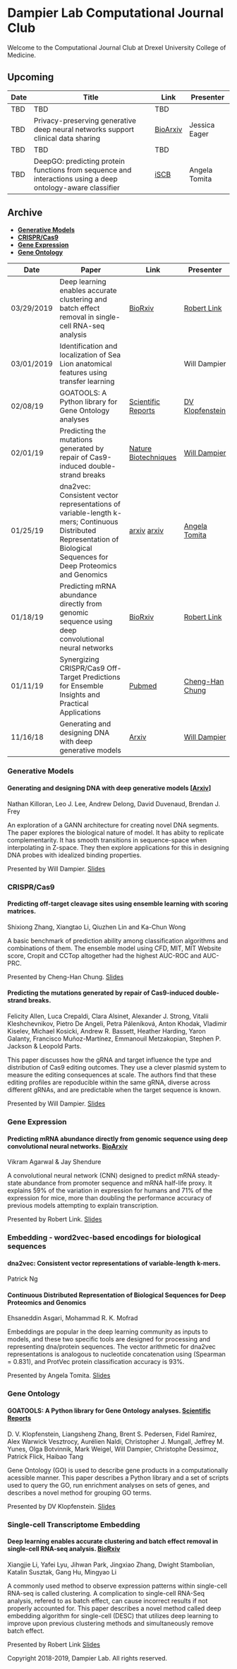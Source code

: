 # Dampier Lab Computational Journal Club

Welcome to the Computational Journal Club at Drexel University College of Medicine.

## Upcoming

| Date | Title | Link | Presenter |
|------|-------|------|-------|
| TBD | TBD | TBD |  |
| TBD | Privacy-preserving generative deep neural networks support clinical data sharing | [BioArxiv](https://www.biorxiv.org/content/early/2017/11/15/159756) | Jessica Eager | 
| TBD | TBD | TBD |  |
| TBD | DeepGO: predicting protein functions from sequence and interactions using a deep ontology-aware classifier | [iSCB](https://academic.oup.com/bioinformatics/article/34/4/660/4265461) | Angela Tomita |


## Archive

* [**Generative Models**](#generative-models)
* [**CRISPR/Cas9**](#crisprcas9)
* [**Gene Expression**](#xgene-expression)
* [**Gene Ontology**](#gene-ontology)

| Date | Paper | Link | Presenter |
|------|-------|------|-------|
| 03/29/2019 | Deep learning enables accurate clustering and batch effect removal in single-cell RNA-seq analysis | [BioRxiv](https://www.biorxiv.org/content/biorxiv/early/2019/01/25/530378.full.pdf) | [Robert Link](slidedecks/2019-03-29-single-cell-RNA-Seq-embedding/Single-cell-slides.ipynb) |
| 03/01/2019 | Identification and localization of Sea Lion anatomical features using transfer learning |  | Will Dampier | 
| 02/08/19 |GOATOOLS: A Python library for Gene Ontology analyses|[Scientific Reports](https://www.nature.com/articles/s41598-018-28948-z.pdf)| [DV Klopfenstein](slidedecks/2019-02-08-GOEA/Klopfenstein-2018.ipynb) | 
| 02/01/19 | Predicting the mutations generated by repair of Cas9-induced double-strand breaks |[Nature Biotechniques](https://www.ncbi.nlm.nih.gov/pubmed/?term=30480667)| [Will Dampier](slidedecks/2019-02-01-crispr-edits/Allen-2018.ipynb) | 
| 01/25/19 | dna2vec: Consistent vector representations of variable-length k-mers; Continuous Distributed Representation of Biological Sequences for Deep Proteomics and Genomics | [arxiv](https://arxiv.org/pdf/1701.06279.pdf) [arxiv](https://arxiv.org/ftp/arxiv/papers/1503/1503.05140.pdf) | [Angela Tomita](slidedecks/2019-01-25-sequence-embedding/embedding.ipynb) |
| 01/18/19 | Predicting mRNA abundance directly from genomic sequence using deep convolutional neural networks | [BioRxiv](https://www.biorxiv.org/content/biorxiv/early/2018/10/12/416685.full.pdf) |  [Robert Link](slidedecks/2019-01-18-Xpresso/2019_01_18_Xpresso.ipynb) | 
| 01/11/19 | Synergizing CRISPR/Cas9 Off-Target Predictions for Ensemble Insights and Practical Applications | [Pubmed](https://www.ncbi.nlm.nih.gov/pubmed/30169558) | [Cheng-Han Chung](slidedecks/2019-01-11-crispr-ensemble/Zhang-2018June.ipynb) |
| 11/16/18 | Generating and designing DNA with deep generative models | [Arxiv](https://arxiv.org/abs/1712.06148) | [Will Dampier](slidedecks/2018-11-16-generative-dna/Killoran-2017.ipynb) | 



### Generative Models

#### Generating and designing DNA with deep generative models [[Arxiv](https://arxiv.org/abs/1712.06148)]
Nathan Killoran, Leo J. Lee, Andrew Delong, David Duvenaud, Brendan J. Frey 

An exploration of a GANN architecture for creating novel DNA segments. The paper explores the biological nature of model. It has abiity to replicate complementarity. It has smooth transitions in sequence-space when interpolating in Z-space. They then explore applications for this in designing DNA probes with idealized binding properties.

Presented by Will Dampier. [Slides](slidedecks/2018-11-16-generative-dna/Killoran-2017.ipynb)

### CRISPR/Cas9

#### Predicting off-target cleavage sites using ensemble learning with scoring matrices.
Shixiong Zhang, Xiangtao Li, Qiuzhen Lin and Ka-Chun Wong

A basic benchmark of prediction ability among classification algorithms and combinations of them. The ensemble model using CFD, MIT, MIT Website score, Cropit and CCTop altogether had the highest AUC-ROC and AUC-PRC. 

Presented by Cheng-Han Chung. [Slides](slidedecks/2019-01-11-crispr-ensemble/Zhang-2018June.ipynb)

#### Predicting the mutations generated by repair of Cas9-induced double-strand breaks.
Felicity Allen, Luca Crepaldi, Clara Alsinet, Alexander J. Strong, Vitalii Kleshchevnikov, Pietro De Angeli, Petra Páleníková, Anton Khodak, Vladimir Kiselev, Michael Kosicki, Andrew R. Bassett, Heather Harding, Yaron Galanty, Francisco Muñoz-Martínez, Emmanouil Metzakopian, Stephen P. Jackson & Leopold Parts.

This paper discusses how the gRNA and target influence the type and distribution of Cas9 editing outcomes. They use a clever plasmid system to measure the editing consequences at scale. The authors find that these editing profiles are repoducible within the same gRNA, diverse across different gRNAs, and are predictable when the target sequence is known.

Presented by Will Dampier. [Slides](slidedecks/2019-02-01-crispr-edits/Allen-2018.ipynb)


### Gene Expression

#### Predicting mRNA abundance directly from genomic sequence using deep convolutional neural networks. [BioArxiv](https://www.biorxiv.org/content/biorxiv/early/2018/10/12/416685.full.pdf)
Vikram Agarwal & Jay Shendure

A convolutional neural network (CNN) designed to predict mRNA steady-state abundance from promoter sequence and mRNA half-life proxy. It explains 59% of the variation in expression for humans and 71% of the expression for mice, more than doubling the performance accuracy of previous models attempting to explain transcription. 

Presented by Robert Link. [Slides](slidedecks/2019-01-18-Xpresso/2019_01_18_Xpresso.ipynb)

### Embedding - word2vec-based encodings for biological sequences

#### dna2vec: Consistent vector representations of variable-length k-mers.
Patrick Ng

#### Continuous Distributed Representation of Biological Sequences for Deep Proteomics and Genomics
Ehsaneddin Asgari, Mohammad R. K. Mofrad

Embeddings are popular in the deep learning community as inputs to models, and these two specific tools are designed for processing and representing dna/protein sequences. The vector arithmetic for dna2vec representations is analogous to nucleotide concatenation using (Spearman = 0.831), and ProtVec protein classification accuracy is 93%.

Presented by Angela Tomita. [Slides](slidedecks/2019-01-25-sequence-embedding/embedding.ipynb)

### Gene Ontology

#### GOATOOLS: A Python library for Gene Ontology analyses. [Scientific Reports](https://www.nature.com/articles/s41598-018-28948-z.pdf)
D. V. Klopfenstein, Liangsheng Zhang, Brent S. Pedersen, Fidel Ramírez, Alex Warwick Vesztrocy, Aurélien Naldi, Christopher J. Mungall, Jeffrey M. Yunes, Olga Botvinnik, Mark Weigel, Will Dampier, Christophe Dessimoz, Patrick Flick, Haibao Tang

Gene Ontology (GO) is used to describe gene products in a computationally acessible manner. This paper describes a Python library and a set of scripts used to query the GO, run enrichment analyses on sets of genes, and describes a novel method for grouping GO terms.

Presented by DV Klopfenstein. [Slides](slidedecks/2019-02-08-GOEA/Klopfenstein-2018.ipynb)

### Single-cell Transcriptome Embedding

#### Deep learning enables accurate clustering and batch effect removal in single-cell RNA-seq analysis. [BioRxiv](https://www.biorxiv.org/content/biorxiv/early/2019/01/25/530378.full.pdf)
Xiangjie Li, Yafei Lyu, Jihwan Park, Jingxiao Zhang, Dwight Stambolian, Katalin Susztak, Gang Hu, Mingyao Li

A commonly used method to observe expression patterns within single-cell RNA-seq is called clustering. A complication to single-cell RNA-Seq analysis, refered to as batch effect, can cause incorrect results if not properly accounted for. This paper describes a novel method called deep embedding algorithm for single-cell (DESC) that utilizes deep learning to improve upon previous clustering methods and simultaneously remove batch effect. 

Presented by Robert Link [Slides](slidedecks/2019-03-29-single-cell-RNA-Seq-embedding/Single-cell-slides.ipynb)

Copyright 2018-2019, Dampier Lab. All rights reserved.
